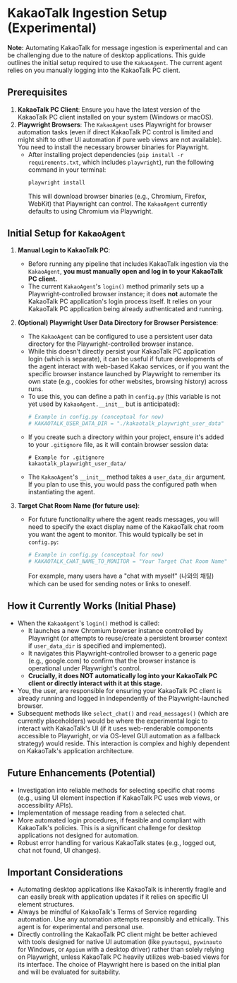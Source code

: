 # KakaoTalk Ingestion Setup (Experimental)

**Note:** Automating KakaoTalk for message ingestion is experimental and can be challenging due to the nature of desktop applications. This guide outlines the initial setup required to use the `KakaoAgent`. The current agent relies on you manually logging into the KakaoTalk PC client.

## Prerequisites

1.  **KakaoTalk PC Client**: Ensure you have the latest version of the KakaoTalk PC client installed on your system (Windows or macOS).
2.  **Playwright Browsers**: The `KakaoAgent` uses Playwright for browser automation tasks (even if direct KakaoTalk PC control is limited and might shift to other UI automation if pure web views are not available). You need to install the necessary browser binaries for Playwright.
    *   After installing project dependencies (`pip install -r requirements.txt`, which includes `playwright`), run the following command in your terminal:
        ```bash
        playwright install
        ```
        This will download browser binaries (e.g., Chromium, Firefox, WebKit) that Playwright can control. The `KakaoAgent` currently defaults to using Chromium via Playwright.

## Initial Setup for `KakaoAgent`

1.  **Manual Login to KakaoTalk PC**:
    *   Before running any pipeline that includes KakaoTalk ingestion via the `KakaoAgent`, **you must manually open and log in to your KakaoTalk PC client.**
    *   The current `KakaoAgent`'s `login()` method primarily sets up a Playwright-controlled browser instance; it does **not** automate the KakaoTalk PC application's login process itself. It relies on your KakaoTalk PC application being already authenticated and running.

2.  **(Optional) Playwright User Data Directory for Browser Persistence**:
    *   The `KakaoAgent` can be configured to use a persistent user data directory for the Playwright-controlled browser instance.
    *   While this doesn't directly persist your KakaoTalk PC application login (which is separate), it can be useful if future developments of the agent interact with web-based Kakao services, or if you want the specific browser instance launched by Playwright to remember its own state (e.g., cookies for other websites, browsing history) across runs.
    *   To use this, you can define a path in `config.py` (this variable is not yet used by `KakaoAgent.__init__` but is anticipated):
        ```python
        # Example in config.py (conceptual for now)
        # KAKAOTALK_USER_DATA_DIR = "./kakaotalk_playwright_user_data"
        ```
    *   If you create such a directory within your project, ensure it's added to your `.gitignore` file, as it will contain browser session data:
        ```gitignore
        # Example for .gitignore
        kakaotalk_playwright_user_data/
        ```
    *   The `KakaoAgent`'s `__init__` method takes a `user_data_dir` argument. If you plan to use this, you would pass the configured path when instantiating the agent.

3.  **Target Chat Room Name (for future use)**:
    *   For future functionality where the agent reads messages, you will need to specify the exact display name of the KakaoTalk chat room you want the agent to monitor. This would typically be set in `config.py`:
        ```python
        # Example in config.py (conceptual for now)
        # KAKAOTALK_CHAT_NAME_TO_MONITOR = "Your Target Chat Room Name"
        ```
        For example, many users have a "chat with myself" (나와의 채팅) which can be used for sending notes or links to oneself.

## How it Currently Works (Initial Phase)

*   When the `KakaoAgent`'s `login()` method is called:
    *   It launches a new Chromium browser instance controlled by Playwright (or attempts to reuse/create a persistent browser context if `user_data_dir` is specified and implemented).
    *   It navigates this Playwright-controlled browser to a generic page (e.g., google.com) to confirm that the browser instance is operational under Playwright's control.
    *   **Crucially, it does NOT automatically log into your KakaoTalk PC client or directly interact with it at this stage.**
*   You, the user, are responsible for ensuring your KakaoTalk PC client is already running and logged in independently of the Playwright-launched browser.
*   Subsequent methods like `select_chat()` and `read_messages()` (which are currently placeholders) would be where the experimental logic to interact with KakaoTalk's UI (if it uses web-renderable components accessible to Playwright, or via OS-level GUI automation as a fallback strategy) would reside. This interaction is complex and highly dependent on KakaoTalk's application architecture.

## Future Enhancements (Potential)

*   Investigation into reliable methods for selecting specific chat rooms (e.g., using UI element inspection if KakaoTalk PC uses web views, or accessibility APIs).
*   Implementation of message reading from a selected chat.
*   More automated login procedures, if feasible and compliant with KakaoTalk's policies. This is a significant challenge for desktop applications not designed for automation.
*   Robust error handling for various KakaoTalk states (e.g., logged out, chat not found, UI changes).

## Important Considerations

*   Automating desktop applications like KakaoTalk is inherently fragile and can easily break with application updates if it relies on specific UI element structures.
*   Always be mindful of KakaoTalk's Terms of Service regarding automation. Use any automation attempts responsibly and ethically. This agent is for experimental and personal use.
*   Directly controlling the KakaoTalk PC client might be better achieved with tools designed for native UI automation (like `pyautogui`, `pywinauto` for Windows, or `Appium` with a desktop driver) rather than solely relying on Playwright, unless KakaoTalk PC heavily utilizes web-based views for its interface. The choice of Playwright here is based on the initial plan and will be evaluated for suitability.
